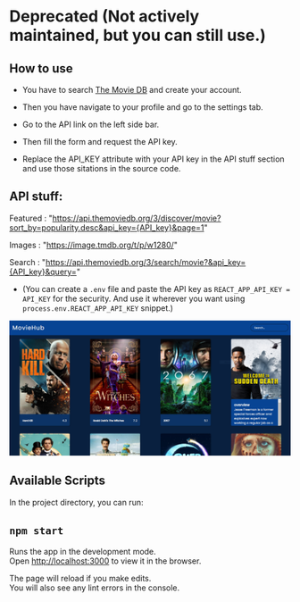 # Deprecated (Not actively maintained, but you can still use.)

## How to use

- You have to search [The Movie DB](https://www.themoviedb.org/) and create your account.

- Then you have navigate to your profile and go to the settings tab.

- Go to the API link on the left side bar.

- Then fill the form and request the API key.

- Replace the API_KEY attribute with your API key in the API stuff section and use those sitations in the source code.

## API stuff:

Featured : "https://api.themoviedb.org/3/discover/movie?sort_by=popularity.desc&api_key={API_key}&page=1"

Images : "https://image.tmdb.org/t/p/w1280/"

Search : "https://api.themoviedb.org/3/search/movie?&api_key={API_key}&query="

- (You can create a `.env` file and paste the API key as `REACT_APP_API_KEY = API_KEY` for the security. And use it wherever you want using `process.env.REACT_APP_API_KEY` snippet.)

![Screenshot](screenshot.PNG)

## Available Scripts

In the project directory, you can run:

## `npm start`

Runs the app in the development mode.\
Open [http://localhost:3000](http://localhost:3000) to view it in the browser.

The page will reload if you make edits.\
You will also see any lint errors in the console.

